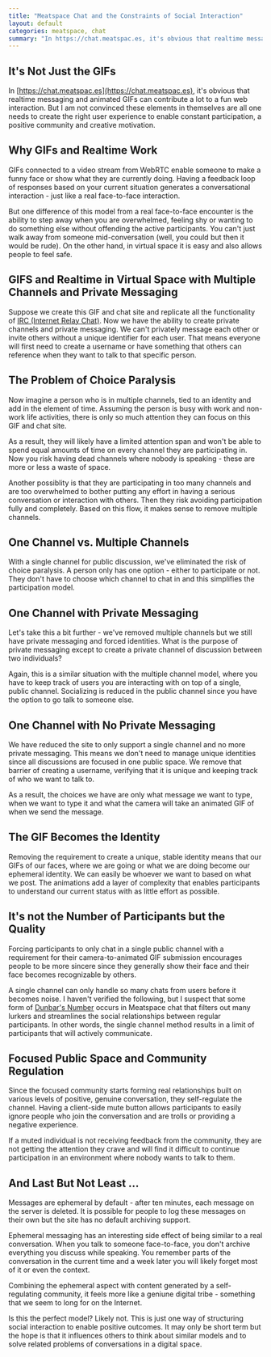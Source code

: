 ```yaml
---
title: "Meatspace Chat and the Constraints of Social Interaction"
layout: default
categories: meatspace, chat
summary: "In https://chat.meatspac.es, it's obvious that realtime messaging and animated GIFs can contribute a lot to a fun web interaction."
---
```


## It's Not Just the GIFs

In [https://chat.meatspac.es](https://chat.meatspac.es), it's obvious that realtime messaging and animated GIFs can contribute a lot to a fun web interaction. But I am not convinced these elements in themselves are all one needs to create the right user experience to enable constant participation, a positive community and creative motivation.

## Why GIFs and Realtime Work

GIFs connected to a video stream from WebRTC enable someone to make a funny face or show what they are currently doing. Having a feedback loop of responses based on your current situation generates a conversational interaction - just like a real face-to-face interaction.

But one difference of this model from a real face-to-face encounter is the ability to step away when you are overwhelmed, feeling shy or wanting to do something else without offending the active participants. You can't just walk away from someone mid-conversation (well, you could but then it would be rude). On the other hand, in virtual space it is easy and also allows people to feel safe.

## GIFS and Realtime in Virtual Space with Multiple Channels and Private Messaging

Suppose we create this GIF and chat site and replicate all the functionality of [IRC (Internet Relay Chat)](http://en.wikipedia.org/wiki/Irc). Now we have the ability to create private channels and private messaging. We can't privately message each other or invite others without a unique identifier for each user. That means everyone will first need to create a username or have something that others can reference when they want to talk to that specific person.

## The Problem of Choice Paralysis

Now imagine a person who is in multiple channels, tied to an identity and add in the element of time. Assuming the person is busy with work and non-work life activities, there is only so much attention they can focus on this GIF and chat site.

As a result, they will likely have a limited attention span and won't be able to spend equal amounts of time on every channel they are participating in. Now you risk having dead channels where nobody is speaking - these are more or less a waste of space.

Another possiblity is that they are participating in too many channels and are too overwhelmed to bother putting any effort in having a serious conversation or interaction with others. Then they risk avoiding participation fully and completely. Based on this flow, it makes sense to remove multiple channels.

## One Channel vs. Multiple Channels

With a single channel for public discussion, we've eliminated the risk of choice paralysis. A person only has one option - either to participate or not. They don't have to choose which channel to chat in and this simplifies the participation model.

## One Channel with Private Messaging

Let's take this a bit further - we've removed multiple channels but we still have private messaging and forced identities. What is the purpose of private messaging except to create a private channel of discussion between two individuals?

Again, this is a similar situation with the multiple channel model, where you have to keep track of users you are interacting with on top of a single, public channel. Socializing is reduced in the public channel since you have the option to go talk to someone else.

## One Channel with No Private Messaging

We have reduced the site to only support a single channel and no more private messaging. This means we don't need to manage unique identities since all discussions are focused in one public space. We remove that barrier of creating a username, verifying that it is unique and keeping track of who we want to talk to.

As a result, the choices we have are only what message we want to type, when we want to type it and what the camera will take an animated GIF of when we send the message.

## The GIF Becomes the Identity

Removing the requirement to create a unique, stable identity means that our GIFs of our faces, where we are going or what we are doing become our ephemeral identity. We can easily be whoever we want to based on what we post. The animations add a layer of complexity that enables participants to understand our current status with as little effort as possible.

## It's not the Number of Participants but the Quality

Forcing participants to only chat in a single public channel with a requirement for their camera-to-animated GIF submission encourages people to be more sincere since they generally show their face and their face becomes recognizable by others.

A single channel can only handle so many chats from users before it becomes noise. I haven't verified the following, but I suspect that some form of [Dunbar's Number](http://en.wikipedia.org/wiki/Dunbar_number) occurs in Meatspace chat that filters out many lurkers and streamlines the social relationships between regular participants. In other words, the single channel method results in a limit of participants that will actively communicate.

## Focused Public Space and Community Regulation

Since the focused community starts forming real relationships built on various levels of positive, genuine conversation, they self-regulate the channel. Having a client-side mute button allows participants to easily ignore people who join the conversation and are trolls or providing a negative experience.

If a muted individual is not receiving feedback from the community, they are not getting the attention they crave and will find it difficult to continue participation in an environment where nobody wants to talk to them.

## And Last But Not Least …

Messages are ephemeral by default - after ten minutes, each message on the server is deleted. It is possible for people to log these messages on their own but the site has no default archiving support.

Ephemeral messaging has an interesting side effect of being similar to a real conversation. When you talk to someone face-to-face, you don't archive everything you discuss while speaking. You remember parts of the conversation in the current time and a week later you will likely forget most of it or even the context.

Combining the ephemeral aspect with content generated by a self-regulating community, it feels more like a geniune digital tribe - something that we seem to long for on the Internet.

Is this the perfect model? Likely not. This is just one way of structuring social interaction to enable positive outcomes. It may only be short term but the hope is that it influences others to think about similar models and to solve related problems of conversations in a digital space.

